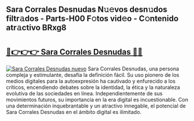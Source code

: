 ## Sara Corrales Desnudas N𝚞𝚎vos desn𝚞dos filtr𝚊dos - Parts-H00 F𝚘tos vid𝚎o - C𝚘ntenido atr𝚊ctivo BRxg8

# <h2><a href="http://mb7au8.tromn.icu/?c=Sara+Corrales+Desnudas">🔗👉👉👉 Sara Corrales Desnudas 🔗🔗</a></h2>

[![Sara Corrales Desnudas nuevo](https://i.imgur.com/pEAQMta.gif)](http://mb7au8.tromn.icu/?c=Sara+Corrales+Desnudas)
Sara Corrales Desnudas, una persona compleja y estimulante, desafía la definición fácil. Su uso pionero de los medios digitales para la autoexpresión ha cautivado y enfurecido a los críticos, encendiendo debates sobre la identidad, la ética y la naturaleza evolutiva de las sociedades en línea. Independientemente de sus movimientos futuros, su importancia en la era digital es incuestionable. Con una determinación inquebrantable y un atractivo innegable, el potencial de Sara Corrales Desnudas en el ámbito digital es ilimitado.
